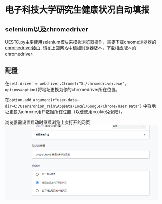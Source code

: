# 电子科技大学研究生健康状况自动填报

## selenium以及chromedriver

UESTC.py主要使用selenium模块来模拟浏览器操作，需要下载chrome浏览器的[chromedriver接口](https://chromedriver.chromium.org/), 请在上面网站中根据浏览器版本，下载相应版本的chromedriver。

## 配置

在`self.driver = webdriver.Chrome(r"D:/chromedriver.exe", options=option)`将地址更换为你的chromedriver所在位置。

在`option.add_argument(r"user-data-dir=C:/Users/onion_rain\AppData/Local/Google/Chrome/User Data")` 中将地址更换为chrome用户数据所在位置（以便使用cookie免登陆）。

浏览器需设置启动时继续浏览上次打开的网页
![](readme_imgs/1.png)
